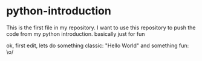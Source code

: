 # python-introduction
 This is the first file in my repository. 
 I want to use this repository to push the code from my python introduction.
 basically just for fun
 
 ok, first edit, lets do something classic: "Hello World"
 and something fun: \o/
